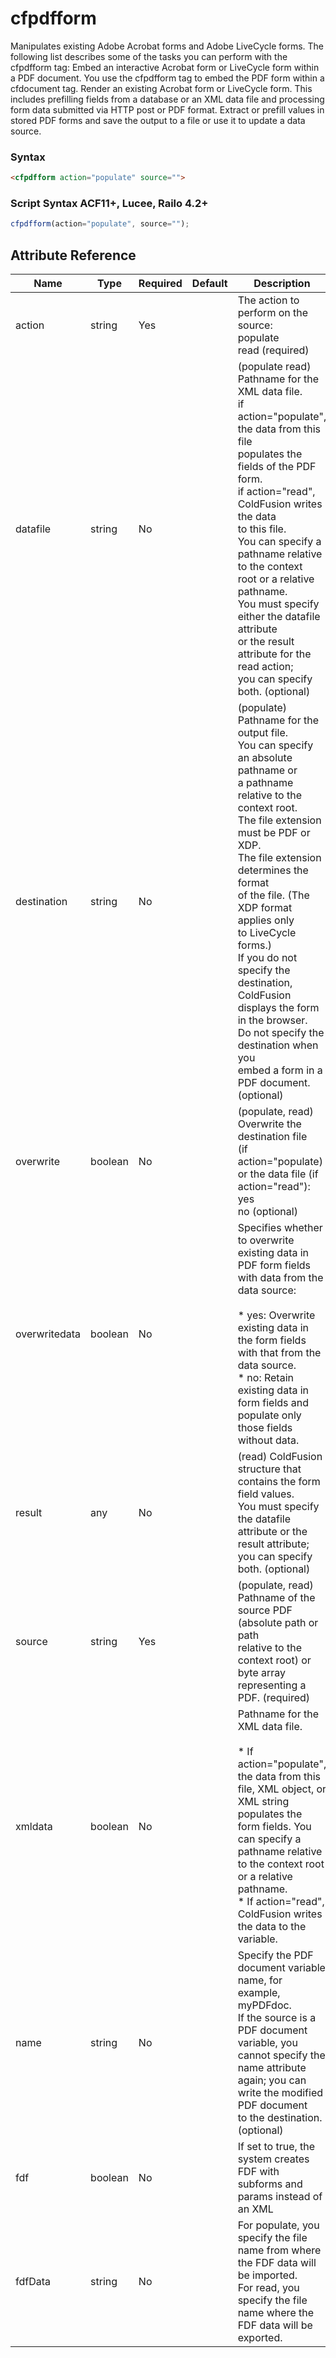 # cfpdfform

Manipulates existing Adobe Acrobat forms and Adobe LiveCycle forms.
 The following list describes some of the tasks you can perform with the cfpdfform tag:
 Embed an interactive Acrobat form or LiveCycle form within a PDF document.
 You use the cfpdfform tag to embed the PDF form within a cfdocument tag.
 Render an existing Acrobat form or LiveCycle form. This includes prefilling
 fields from a database or an XML data file and processing form data submitted
 via HTTP post or PDF format.
 Extract or prefill values in stored PDF forms and save the output to a file
 or use it to update a data source.

### Syntax

```html
<cfpdfform action="populate" source="">
```

### Script Syntax ACF11+, Lucee, Railo 4.2+

```javascript
cfpdfform(action="populate", source="");
```

## Attribute Reference

| Name | Type | Required | Default | Description |
| --- | --- | --- | --- | --- |
| action | string | Yes |  | The action to perform on the source:<br /> populate<br /> read (required) |
| datafile | string | No |  | (populate read) Pathname for the XML data file.<br /> if action="populate", the data from this file<br /> populates the fields of the PDF form.<br /> if action="read", ColdFusion writes the data<br /> to this file.<br /> You can specify a pathname relative to the context<br /> root or a relative pathname.<br /> You must specify either the datafile attribute<br /> or the result attribute for the read action;<br /> you can specify both. (optional) |
| destination | string | No |  | (populate) Pathname for the output file.<br /> You can specify an absolute pathname or<br /> a pathname relative to the context root.<br /> The file extension must be PDF or XDP.<br /> The file extension determines the format<br /> of the file. (The XDP format applies only<br /> to LiveCycle forms.)<br /> If you do not specify the destination,<br /> ColdFusion displays the form in the browser.<br /> Do not specify the destination when you<br /> embed a form in a PDF document. (optional) |
| overwrite | boolean | No |  | (populate, read) Overwrite the destination file<br /> (if action="populate)<br /> or the data file (if action="read"):<br /> yes<br /> no (optional) |
| overwritedata | boolean | No |  | Specifies whether to overwrite existing data in PDF form fields with data from the data source:<br /><br /> * yes: Overwrite existing data in the form fields with that from the data source.<br /> * no: Retain existing data in form fields and populate only those fields without data. |
| result | any | No |  | (read) ColdFusion structure that contains the form field values.<br /> You must specify the datafile attribute or the result attribute;<br /> you can specify both. (optional) |
| source | string | Yes |  | (populate, read) Pathname of the source PDF (absolute path or path<br /> relative to the context root) or byte array representing a PDF. (required) |
| xmldata | boolean | No |  | Pathname for the XML data file.<br /><br /> * If action="populate", the data from this file, XML object, or XML string populates the form fields. You can specify a pathname relative to the context root or a relative pathname.<br /> * If action="read", ColdFusion writes the data to the variable. |
| name | string | No |  | Specify the PDF document variable name, for example, myPDFdoc.<br /> If the source is a PDF document variable, you cannot specify the<br /> name attribute again; you can write the modified PDF document<br /> to the destination. (optional) |
| fdf | boolean | No |  | If set to true, the system creates FDF with subforms and params instead of an XML |
| fdfData | string | No |  | For populate, you specify the file name from where the FDF data will be imported.<br />For read, you specify the file name where the FDF data will be exported. |
